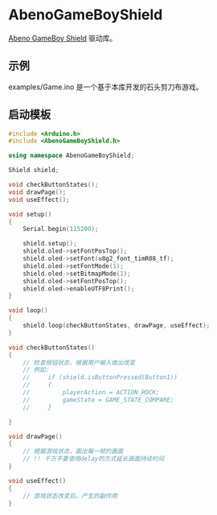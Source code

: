 # AbenoGameBoyShield

[Abeno GameBoy Shield](https://oshwhub.com/rushairer/arduinogameboyshield) 驱动库。

## 示例

examples/Game.ino 是一个基于本库开发的石头剪刀布游戏。

## 启动模板

```c++
#include <Arduino.h>
#include <AbenoGameBoyShield.h>

using namespace AbenoGameBoyShield;

Shield shield;

void checkButtonStates();
void drawPage();
void useEffect();

void setup()
{
    Serial.begin(115200);

    shield.setup();
    shield.oled->setFontPosTop();
    shield.oled->setFont(u8g2_font_timR08_tf);
    shield.oled->setFontMode(1);
    shield.oled->setBitmapMode(1);
    shield.oled->setFontPosTop();
    shield.oled->enableUTF8Print();
}

void loop()
{
    shield.loop(checkButtonStates, drawPage, useEffect);
}

void checkButtonStates()
{
    // 检查按钮状态，根据用户输入做出改变
    // 例如:
    //     if (shield.isButtonPressed(Button1))
    //     {
    //         playerAction = ACTION_ROCK;
    //         gameState = GAME_STATE_COMPARE;
    //     }

}

void drawPage()
{
    // 根据游戏状态，画出每一帧的画面
    // !! 千万不要使用delay的方式延长画面持续时间
}

void useEffect()
{
    // 游戏状态改变后，产生的副作用
}

```
